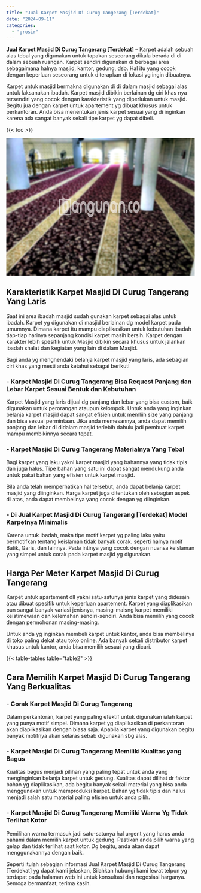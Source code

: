 ```yaml
---
title: "Jual Karpet Masjid Di Curug Tangerang [Terdekat]"
date: "2024-09-11"
categories: 
  - "grosir"
---
```


**Jual Karpet Masjid Di Curug Tangerang \[Terdekat\]** – Karpet adalah sebuah alas tebal yang digunakan untuk tapakan seseorang dikala berada di di dalam sebuah ruangan. Karpet sendiri digunakan di berbagai area sebagaimana halnya masjid, kantor, gedung, dsb. Hal itu yang cocok dengan keperluan seseorang untuk diterapkan di lokasi yg ingin dibuatnya.

Karpet untuk masjid bermakna digunakan di di dalam masjid sebagai alas untuk laksanakan ibadah. Karpet masjid dibikin berlainan dg ciri khas nya tersendiri yang cocok dengan karakteristik yang diperlukan untuk masjid. Begitu jua dengan karpet untuk apartement yg dibuat khusus untuk perkantoran. Anda bisa menentukan jenis karpet sesuai yang di inginkan karena ada sangat banyak sekali tipe karpet yg dapat dibeli.

{{< toc >}}

![Jual Karpet Masjid Di Curug Tangerang [Terdekat]](/images/grosir-karpet-murah-79.png)

## Karakteristik Karpet Masjid Di Curug Tangerang Yang Laris

Saat ini area ibadah masjid sudah gunakan karpet sebagai alas untuk ibadah. Karpet yg digunakan di masjid berlainan dg model karpet pada umumnya. Dimana karpet itu mampu diaplikasikan untuk kebutuhan ibadah tiap-tiap harinya sepanjang kondisi karpet masih bersih. Karpet dengan karakter lebih spesifik untuk Masjid dibikin secara khusus untuk jalankan ibadah shalat dan kegiatan yang lain di dalam Masjid.

Bagi anda yg menghendaki belanja karpet masjid yang laris, ada sebagian ciri khas yang mesti anda ketahui sebagai berikut!

### \- Karpet Masjid Di Curug Tangerang Bisa Request Panjang dan Lebar Karpet Sesuai Bentuk dan Kebutuhan

Karpet Masjid yang laris dijual dg panjang dan lebar yang bisa custom, baik digunakan untuk perorangan ataupun kelompok. Untuk anda yang inginkan belanja karpet masjid dapat sangat efisien untuk memliih size yang panjang dan bisa sesuai permintaan. Jika anda memesannya, anda dapat memilih panjang dan lebar di didalam masjid terlebih dahulu jadi pembuat karpet mampu membikinnya secara tepat.

### \- Karpet Masjid Di Curug Tangerang Materialnya Yang Tebal

Bagi karpet yang laku yakni karpet masjid yang bahannya yang tidak tipis dan juga halus. Tipe bahan yang satu ini dapat sangat mendukung anda untuk pakai bahan yang efisien untuk karpet masjid.

Bila anda telah memperhatikan hal tersebut, anda dapat belanja karpet masjid yang diinginkan. Harga karpet juga ditentukan oleh sebagian aspek di atas, anda dapat membelinya yang cocok dengan yg diinginkan.

### \- Di Jual Karpet Masjid Di Curug Tangerang \[Terdekat\] Model Karpetnya Minimalis

Karena untuk ibadah, maka tipe motif karpet yg paling laku yaitu bermotifkan tentang keislaman tidak banyak corak. seperti halnya motif Batik, Garis, dan lainnya. Pada intinya yang cocok dengan nuansa keislaman yang simpel untuk corak pada karpet masjid yg digunakan.

## Harga Per Meter Karpet Masjid Di Curug Tangerang

Karpet untuk apartement dll yakni satu-satunya jenis karpet yang didesain atau dibuat spesifik untuk keperluan apartement. Karpet yang diaplikasikan pun sangat banyak variasi jenisnya, masing-maisng karpet memiliki keistimewaan dan kelemahan sendiri-sendiri. Anda bisa memilih yang cocok dengan permohonan masing-masing.

Untuk anda yg inginkan membeli karpet untuk kantor, anda bisa membelinya di toko paling dekat atau toko online. Ada banyak sekali distributor karpet khusus untuk kantor, anda bisa memilih sesuai yang dicari.

{{< table-tables table="table2" >}}

## Cara Memilih Karpet Masjid Di Curug Tangerang Yang Berkualitas

### \- Corak Karpet Masjid Di Curug Tangerang

Dalam perkantoran, karpet yang paling efektif untuk digunakan ialah karpet yang punya motif simpel. Dimana karpet yg diaplikasikan di perkantoran akan diaplikasikan dengan biasa saja. Apabila karpet yang digunakan begitu banyak motifnya akan selaras sebab digunakan sbg alas.

### \- Karpet Masjid Di Curug Tangerang Memiliki Kualitas yang Bagus

Kualitas bagus menjadi pilihan yang paling tepat untuk anda yang menginginkan belanja karpet untuk gedung. Kualitas dapat dilihat dr faktor bahan yg diaplikasikan, ada begitu banyak sekali material yang bisa anda menggunakan untuk memproduksi karpet. Bahan yg tidak tipis dan halus menjadi salah satu material paling efisien untuk anda pilih.

### \- Karpet Masjid Di Curug Tangerang Memiliki Warna Yg Tidak Terlihat Kotor

Pemilihan warna termasuk jadi satu-satunya hal urgent yang harus anda pahami dalam memilih karpet untuk gedung. Pastikan anda pilih warna yang gelap dan tidak terlihat saat kotor. Dg begitu, anda akan dapat menggunakannya dengan baik.

Seperti itulah sebagian informasi Jual Karpet Masjid Di Curug Tangerang \[Terdekat\] yg dapat kami jelaskan, Silahkan hubungi kami lewat telpon yg terdapat pada halaman web ini untuk konsultasi dan negosiasi harganya. Semoga bermanfaat, terima kasih.
